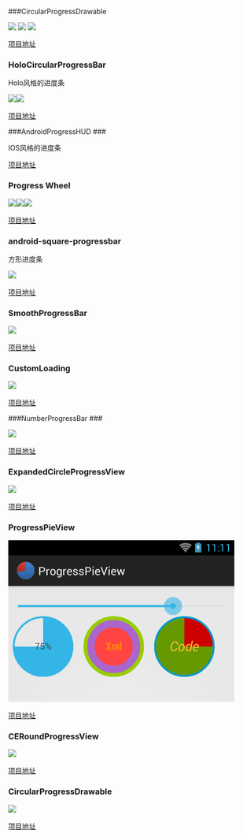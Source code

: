 ###CircularProgressDrawable

![](https://raw.githubusercontent.com/ITBox/AndroidOpenSourceCollection/master/Asset/CircularProgressDrawable-1.gif) ![](https://raw.githubusercontent.com/ITBox/AndroidOpenSourceCollection/master/Asset/CircularProgressDrawable-2.gif) ![](https://raw.githubusercontent.com/ITBox/AndroidOpenSourceCollection/master/Asset/CircularProgressDrawable-3.gif)


[项目地址](https://github.com/Sefford/CircularProgressDrawable)

### HoloCircularProgressBar  ###

Holo风格的进度条

![](https://camo.githubusercontent.com/1df9a18184ed40918d7135d5db345fe1070137a7/68747470733a2f2f7261772e6769746875622e636f6d2f7061737373792f616e64726f69642d486f6c6f43697263756c617250726f67726573734261722f6d61737465722f7261772f73637265656e73686f74312e706e67)![](https://camo.githubusercontent.com/ed8f6bfaab7f6a31cb2e96760887dabe32ec4e87/68747470733a2f2f7261772e6769746875622e636f6d2f7061737373792f616e64726f69642d486f6c6f43697263756c617250726f67726573734261722f6d61737465722f7261772f73637265656e73686f74322e706e67)

[项目地址](https://github.com/passsy/android-HoloCircularProgressBar)

###AndroidProgressHUD  ###

IOS风格的进度条

[项目地址](https://github.com/anupamdhanuka/AndroidProgressHUD)

### Progress Wheel ###

![](https://github.com/Todd-Davies/ProgressWheel/raw/master/sample_image.png)![](https://github.com/Todd-Davies/ProgressWheel/raw/master/sample_image_2.png)![](https://github.com/Todd-Davies/ProgressWheel/raw/master/sample_image_4.png)

[项目地址](https://github.com/Todd-Davies/ProgressWheel)

### android-square-progressbar ###
方形进度条

![](https://camo.githubusercontent.com/38903a7e729ff3a413e80ec0c1ae448b4d65f919/68747470733a2f2f6d6b766868772e626e312e6c69766566696c6573746f72652e636f6d2f79326d6d52416d567a38427a6b4c53594c53715630794d3648434c6839754d4d7251345671564a306f634a545235705574632d623572754246362d58464f577a644b6b787631576265566a3135666566753067304e454236304b5576626d3678774f456e426b62525f59776b6d59462d5a38303873717067744748346e6852733672752f73717561726570726f67726573736261726578616d706c655f3134302e706e673f707369643d31)


[项目地址](https://github.com/mrwonderman/android-square-progressbar)

### SmoothProgressBar ###

![](https://github.com/castorflex/SmoothProgressBar/raw/master/screenshots/sample1.gif)

[项目地址](https://github.com/castorflex/SmoothProgressBar)

### CustomLoading ###

![](https://camo.githubusercontent.com/ee39acccb6e9fa027235180e3a85a683ba2cca58/68747470733a2f2f7261772e6769746875622e636f6d2f73746f726d7a68616e672f437573746f6d4c6f6164696e672f6d61737465722f736e61702e6a7067)

[项目地址](https://github.com/stormzhang/CustomLoading)


###NumberProgressBar ###

![](https://camo.githubusercontent.com/0c92568af7ec4e04e2e1503acdd2ca99854ab0b5/687474703a2f2f7777332e73696e61696d672e636e2f6d773639302f36313064633033346a77316566797264386e376937673230637a30326d7135662e676966)

[项目地址](https://github.com/daimajia/NumberProgressBar)

### ExpandedCircleProgressView ###

![](https://camo.githubusercontent.com/659571430ac298f9ae6b5cddaebdaa2af76637ed/68747470733a2f2f7261772e6769746875622e636f6d2f74696765726a6a2f457870616e646564436972636c6550726f6772657373566965772f6d61737465722f73637265656e73686f74732f73616d706c655f616e696d6174696f6e2e676966)

[项目地址](https://github.com/tigerjj/ExpandedCircleProgressView)

### ProgressPieView ###

![](https://github.com/FilipPudak/ProgressPieView/raw/master/sample/images/progresspieview.png)

[项目地址](https://github.com/FilipPudak/ProgressPieView)

### CERoundProgressView ###

![](https://camo.githubusercontent.com/312e70a9303b7d79bc8b2dc1a58e1e11c2cc3d93/687474703a2f2f7777772e6365726f63652e636f6d2f6769746875622f434550726f6772657373566965772f50726f677265737356696577416c6f6e652e706e67)

[项目地址](https://github.com/Ceroce/CERoundProgressView)

###  CircularProgressDrawable ###

![](https://raw.githubusercontent.com/ITBox/AndroidOpenSourceCollection/master/Asset/CircularProgressDrawable.gif) 

[项目地址](https://gist.github.com/castorflex/4e46a9dc2c3a4245a28e)




